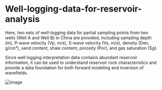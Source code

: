 # Well-logging-data-for-reservoir-analysis

Here, two sets of well-logging data for partial sampling points from two wells (Well A and Well B) in China are provided, including sampling depth (m), P-wave velocity (Vp, m/s), S-wave velocity (Vs, m/s), density (Den, g/cm³), sand content, shale content, porosity (Por), and gas saturation (Sg).

Since well logging interpretation data contains abundant reservoir information, it can be used to understand reservoir rock characteristics and provide a data foundation for both forward modeling and inversion of wavefields.

![image](https://github.com/user-attachments/assets/301ccacc-a25f-46ee-844c-8a07af976545)

